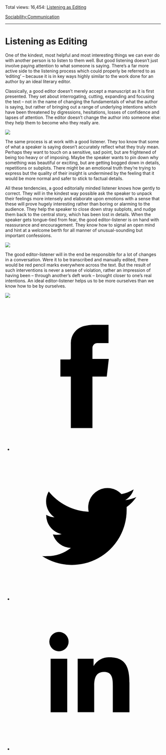 Total views: 16,454: [Listening as Editing](https://www.theschooloflife.com/thebookoflife/17689-2/)

[Sociability:](https://www.theschooloflife.com/thebookoflife/category/sociability/)[Communication](https://www.theschooloflife.com/thebookoflife/category/sociability/communication/)

* * *

# Listening as Editing
<style>
						.alignnone {
  display: block;
  margin-left: auto;
  margin-right: auto;
  align: center:
}

.addtoany_share_save_container {
display:none;
}

.wp-block-image {
		display: block;
  margin-left: auto;
  margin-right: auto;
  width: 50%;
}

.aligncenter {
display: block;
  margin-left: auto;
  margin-right: auto;
  align: center:
}

@media only screen and (max-width: 500px) {
  .wp-block-image {
		display: block;
  margin-left: auto;
  margin-right: auto;
  width: 100%;
} }

h1 {max-width: 600px !important;
}
.s18-single-post .content-area .site-main article .post-cat-header-display + .old-wrapper p {
    font-size: 1.200em
}
						</style>

One of the kindest, most helpful and most interesting things we can ever do with another person is to listen to them well. But good listening doesn’t just involve paying attention to what someone is saying. There’s a far more active side to the listening process which could properly be referred to as ‘editing’ – because it is in key ways highly similar to the work done for an author by an ideal literary editor.

Classically, a good editor doesn’t merely accept a manuscript as it is first presented. They set about interrogating, cutting, expanding and focusing the text – not in the name of changing the fundamentals of what the author is saying, but rather of bringing out a range of underlying intentions which have been threatened by digressions, hesitations, losses of confidence and lapses of attention. The editor doesn’t change the author into someone else: they help them to become who they really are.

![](https://s-media-cache-ak0.pinimg.com/736x/b0/80/e9/b080e9d70b3a0fcf095b80f5d0277ad4.jpg)

The same process is at work with a good listener. They too know that some of what a speaker is saying doesn’t accurately reflect what they truly mean. Perhaps they want to touch on a sensitive, sad point, but are frightened of being too heavy or of imposing. Maybe the speaker wants to pin down why something was beautiful or exciting, but are getting bogged down in details, repetitions or subplots. There might be an emotional truth they’re trying to express but the quality of their insight is undermined by the feeling that it would be more normal and safer to stick to factual details.

All these tendencies, a good editorially minded listener knows how gently to correct. They will in the kindest way possible ask the speaker to unpack their feelings more intensely and elaborate upon emotions with a sense that these will prove hugely interesting rather than boring or alarming to the audience. They help the speaker to close down stray subplots, and nudge them back to the central story, which has been lost in details. When the speaker gets tongue-tied from fear, the good editor-listener is on hand with reassurance and encouragement. They know how to signal an open mind and hint at a welcome berth for all manner of unusual-sounding but important confessions.

![](http://www.peek-a-boo-magazine.be/photos/n-filmclassics-ma-nuit-chez-maud-1905-12.jpg)

The good editor-listener&nbsp;will in the end be responsible for a lot of changes in a conversation. Were it to be transcribed and manually edited, there would be red pencil marks everywhere across the text. But the result of such interventions is never a sense of violation, rather an impression of having been – through another’s deft work – brought closer to one’s real intentions. An ideal editor-listener&nbsp;helps us to be more ourselves than we know how to be by ourselves.

[![](https://img.youtube.com/vi/YqI3aEeO5kk/0.jpg)](https://www.youtube.com/embed/YqI3aEeO5kk '')
<style>
    .iframe-class { display: block !important; }
</style>

- [<svg xmlns="http://www.w3.org/2000/svg" viewbox="0 0 26 26"><title>Facebook</title>
                    <g>
                        <path d="M8.38,10H9.92c.2,0,.29,0,.29-.28,0-.82,0-1.64,0-2.46a3.05,3.05,0,0,1,2.57-3.15A7.22,7.22,0,0,1,14,3.95c.86,0,1.71,0,2.57,0h.25v3.2h-2A.85.85,0,0,0,14,8c0,.62,0,1.24,0,1.91h2.87L16.51,13H14v9H10.21V13H8.38Z"></path>
                    </g>
                </svg>](http://www.facebook.com/sharer/sharer.php?u=https://www.theschooloflife.com/thebookoflife/17689-2/)
- [<svg xmlns="http://www.w3.org/2000/svg" viewbox="0 0 26 26"><title>Twitter</title>
                    <path d="M21.69,7.9a6.75,6.75,0,0,1-1.94.53,3.39,3.39,0,0,0,1.48-1.87,6.76,6.76,0,0,1-2.14.82,3.38,3.38,0,0,0-5.75,3.08,9.59,9.59,0,0,1-7-3.53,3.38,3.38,0,0,0,1,4.51A3.36,3.36,0,0,1,5.89,11v0A3.38,3.38,0,0,0,8.6,14.37a3.39,3.39,0,0,1-1.53.06,3.38,3.38,0,0,0,3.15,2.35A6.78,6.78,0,0,1,6,18.22a6.87,6.87,0,0,1-.81,0A9.6,9.6,0,0,0,20,10.08q0-.22,0-.44A6.86,6.86,0,0,0,21.69,7.9Z"></path>
                </svg>](http://twitter.com/share?url=https://www.theschooloflife.com/thebookoflife/17689-2/&text=&via=theschooloflife)
- [<svg xmlns="http://www.w3.org/2000/svg" viewbox="0 0 26 26"><title>LinkedIn</title>
<path class="cls-2" d="M6.67,10H9.58v9.36H6.67ZM8.13,5.32A1.69,1.69,0,1,1,6.44,7,1.69,1.69,0,0,1,8.13,5.32"></path><path class="cls-2" d="M11.41,10H14.2v1.28h0A3.06,3.06,0,0,1,17,9.75c2.95,0,3.49,1.94,3.49,4.46v5.14H17.57V14.79c0-1.09,0-2.48-1.51-2.48s-1.75,1.18-1.75,2.4v4.63H11.41Z"></path></svg>](https://www.linkedin.com/shareArticle?mini=true&url=https://www.theschooloflife.com/thebookoflife/17689-2/)
